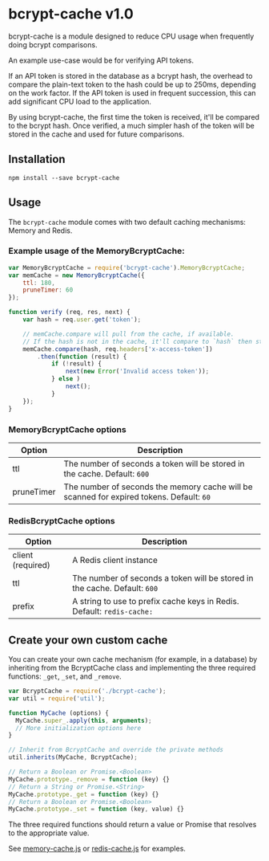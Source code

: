 # bcrypt-cache v1.0

bcrypt-cache is a module designed to reduce CPU usage when frequently doing bcrypt comparisons.

An example use-case would be for verifying API tokens.

If an API token is stored in the database as a bcrypt hash, the overhead to compare the plain-text token to the hash could be up to 250ms, depending on the work factor.  If the API token is used in frequent succession, this can add significant CPU load to the application.

By using bcrypt-cache, the first time the token is received, it'll be compared to the bcrypt hash.  Once verified, a much simpler hash of the token will be stored in the cache and used for future comparisons.

## Installation

```
npm install --save bcrypt-cache
```

## Usage

The `bcrypt-cache` module comes with two default caching mechanisms: Memory and Redis.

### Example usage of the MemoryBcryptCache:

```javascript
var MemoryBcryptCache = require('bcrypt-cache').MemoryBcryptCache;
var memCache = new MemoryBcryptCache({
    ttl: 180,
    pruneTimer: 60
});

function verify (req, res, next) {
    var hash = req.user.get('token');

    // memCache.compare will pull from the cache, if available.
    // If the hash is not in the cache, it'll compare to `hash` then store the result in the cache
    memCache.compare(hash, req.headers['x-access-token'])
        .then(function (result) {
            if (!result) {
                next(new Error('Invalid access token'));
            } else )
                next();
            }
    });
}
```

### MemoryBcryptCache options

| Option | Description |
| ------ | ----------- |
| ttl      | The number of seconds a token will be stored in the cache. Default: `600` |
| pruneTimer | The number of seconds the memory cache will be scanned for expired tokens. Default: `60` |

### RedisBcryptCache options

| Option | Description |
| ------ | ----------- |
| client (required) | A Redis client instance |
| ttl    | The number of seconds a token will be stored in the cache. Default: `600` |
| prefix | A string to use to prefix cache keys in Redis. Default: `redis-cache:` |

## Create your own custom cache

You can create your own cache mechanism (for example, in a database) by inheriting from the BcryptCache class and implementing the three required functions: `_get`, `_set`, and `_remove`.

```javascript
var BcryptCache = require('./bcrypt-cache');
var util = require('util');

function MyCache (options) {
  MyCache.super_.apply(this, arguments);
  // More initialization options here
}

// Inherit from BcryptCache and override the private methods
util.inherits(MyCache, BcryptCache);

// Return a Boolean or Promise.<Boolean>
MyCache.prototype._remove = function (key) {}
// Return a String or Promise.<String>
MyCache.prototype._get = function (key) {}
// Return a Boolean or Promise.<Boolean>
MyCache.prototype._set = function (key, value) {}
```

The three required functions should return a value or Promise that resolves to the appropriate value.

See [memory-cache.js](./lib/memory-cache.js) or [redis-cache.js](./lib/redis-cache.js) for examples.
